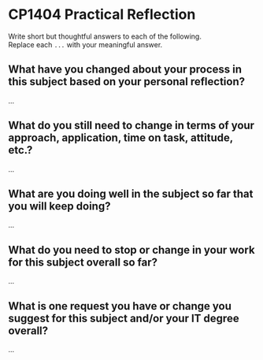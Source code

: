 # CP1404 Practical Reflection

Write short but thoughtful answers to each of the following.  
Replace each `...` with your meaningful answer.

## What have you changed about your process in this subject based on your personal reflection?

...

## What do you still need to change in terms of your approach, application, time on task, attitude, etc.?

...

## What are you doing well in the subject so far that you will keep doing?

...

## What do you need to stop or change in your work for this subject overall so far?

...

## What is one request you have or change you suggest for this subject and/or your IT degree overall?

...

